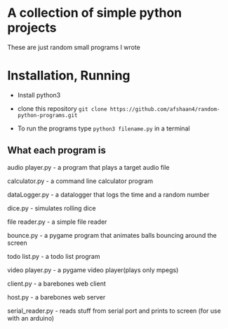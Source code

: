 # A collection of simple python projects
These are just random small programs I wrote

# Installation, Running

* Install python3
* clone this repository `git clone https://github.com/afshaan4/random-python-programs.git`

* To run the programs type `python3 filename.py` in a terminal

## What each program is

audio player.py - a program that plays a target audio file

calculator.py - a command line calculator program

dataLogger.py - a datalogger that logs the time and a random number

dice.py - simulates rolling dice

file reader.py - a simple file reader

bounce.py - a pygame program that animates balls bouncing around the screen

todo list.py - a todo list program

video player.py -  a pygame video player(plays only mpegs)

client.py - a barebones web client

host.py - a barebones web server

serial_reader.py - reads stuff from serial port and prints to screen (for use with an arduino)


